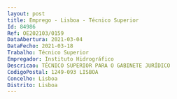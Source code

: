 ```yaml
--- 
layout: post
title: Emprego - Lisboa - Técnico Superior
Id: 84986
Ref: OE202103/0159
DataAbertura: 2021-03-04
DataFecho: 2021-03-18
Trabalho: Técnico Superior
Empregador: Instituto Hidrográfico
Descricao: TÉCNICO SUPERIOR PARA O GABINETE JURÍDICO
CodigoPostal: 1249-093 LISBOA
Concelho: Lisboa
Distrito: Lisboa
--- 
```

